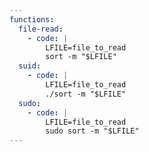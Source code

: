 ```yaml
---
functions:
  file-read:
    - code: |
        LFILE=file_to_read
        sort -m "$LFILE"
  suid:
    - code: |
        LFILE=file_to_read
        ./sort -m "$LFILE"
  sudo:
    - code: |
        LFILE=file_to_read
        sudo sort -m "$LFILE"
---
```


